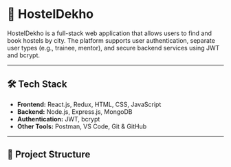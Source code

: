 # 🏨 HostelDekho

HostelDekho is a full-stack web application that allows users to find and book hostels by city. The platform supports user authentication, separate user types (e.g., trainee, mentor), and secure backend services using JWT and bcrypt.

---

## 🛠 Tech Stack

- **Frontend:** React.js, Redux, HTML, CSS, JavaScript
- **Backend:** Node.js, Express.js, MongoDB
- **Authentication:** JWT, bcrypt
- **Other Tools:** Postman, VS Code, Git & GitHub

---

## 📁 Project Structure

